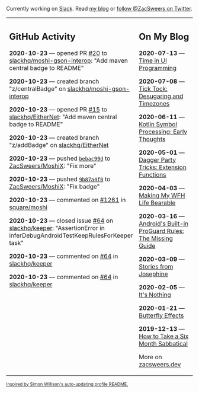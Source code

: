 Currently working on [Slack](https://slack.com/). Read [my blog](https://zacsweers.dev/) or [follow @ZacSweers on Twitter](https://twitter.com/ZacSweers).

<table><tr><td valign="top" width="60%">

## GitHub Activity
<!-- githubActivity starts -->
**2020-10-23** — opened PR [#20](https://api.github.com/repos/slackhq/moshi-gson-interop/pulls/20) to [slackhq/moshi-gson-interop](https://api.github.com/repos/slackhq/moshi-gson-interop): "Add maven central badge to README"

**2020-10-23** — created branch "z/centralBadge" on [slackhq/moshi-gson-interop](https://api.github.com/repos/slackhq/moshi-gson-interop)

**2020-10-23** — opened PR [#15](https://api.github.com/repos/slackhq/EitherNet/pulls/15) to [slackhq/EitherNet](https://api.github.com/repos/slackhq/EitherNet): "Add maven central badge to README"

**2020-10-23** — created branch "z/addBadge" on [slackhq/EitherNet](https://api.github.com/repos/slackhq/EitherNet)

**2020-10-23** — pushed [`bebac99d`](https://github.com/ZacSweers/MoshiX/commit/bebac99dc22bc5dfd0f7e86152c2300b17b52ea9) to [ZacSweers/MoshiX](https://api.github.com/repos/ZacSweers/MoshiX): "Fix more"

**2020-10-23** — pushed [`9b87a4f0`](https://github.com/ZacSweers/MoshiX/commit/9b87a4f0fce9179de6f11b4d8e55e86637b06242) to [ZacSweers/MoshiX](https://api.github.com/repos/ZacSweers/MoshiX): "Fix badge"

**2020-10-23** — commented on [#1261](https://github.com/square/moshi/issues/1261#issuecomment-715554610) in [square/moshi](https://api.github.com/repos/square/moshi)

**2020-10-23** — closed issue [#64](https://api.github.com/repos/slackhq/keeper/issues/64) on [slackhq/keeper](https://api.github.com/repos/slackhq/keeper): "AssertionError in inferDebugAndroidTestKeepRulesForKeeper task"

**2020-10-23** — commented on [#64](https://github.com/slackhq/keeper/issues/64#issuecomment-715494122) in [slackhq/keeper](https://api.github.com/repos/slackhq/keeper)

**2020-10-23** — commented on [#64](https://github.com/slackhq/keeper/issues/64#issuecomment-715462790) in [slackhq/keeper](https://api.github.com/repos/slackhq/keeper)
<!-- githubActivity ends -->
</td><td valign="top" width="40%">

## On My Blog
<!-- blog starts -->
**2020-07-13** — [Time in UI Programming](https://www.zacsweers.dev/time-in-ui/)

**2020-07-08** — [Tick Tock: Desugaring and Timezones](https://www.zacsweers.dev/ticktock-desugaring-timezones/)

**2020-06-11** — [Kotlin Symbol Processing: Early Thoughts](https://www.zacsweers.dev/kotlin-symbol-processor-early-thoughts/)

**2020-05-01** — [Dagger Party Tricks: Extension Functions](https://www.zacsweers.dev/dagger-party-tricks-extension-functions/)

**2020-04-03** — [Making My WFH Life Bearable](https://www.zacsweers.dev/making-wfh-life-bearable/)

**2020-03-16** — [Android's Built-in ProGuard Rules: The Missing Guide](https://www.zacsweers.dev/android-proguard-rules/)

**2020-03-09** — [Stories from Josephine](https://www.zacsweers.dev/stories-from-josephine/)

**2020-02-05** — [It's Nothing](https://www.zacsweers.dev/its-nothing/)

**2020-01-21** — [Butterfly Effects](https://www.zacsweers.dev/butterfly-effects/)

**2019-12-13** — [How to Take a Six Month Sabbatical](https://www.zacsweers.dev/how-to-take-a-six-month-sabbatical/)
<!-- blog ends -->
More on [zacsweers.dev](https://zacsweers.dev/)
</td></tr></table>

<sub><a href="https://simonwillison.net/2020/Jul/10/self-updating-profile-readme/">Inspired by Simon Willison's auto-updating profile README.</a></sub>